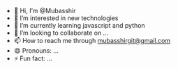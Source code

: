 - 👋 Hi, I’m @Mubasshir
- 👀 I’m interested in new technologies 
- 🌱 I’m currently learning javascript and python
- 💞️ I’m looking to collaborate on ...
- 📫 How to reach me through mubasshirgit@gmail.com
- 😄 Pronouns: ...
- ⚡ Fun fact: ...

<!---
Mubasshirgit/Mubasshirgit is a ✨ special ✨ repository because its `README.md` (this file) appears on your GitHub profile.
You can click the Preview link to take a look at your changes.
--->
